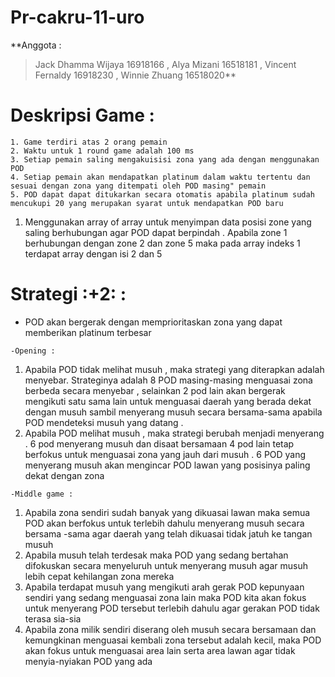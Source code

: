 # Pr-cakru-11-uro

**Anggota : 
> Jack Dhamma Wijaya 16918166 , Alya Mizani 16518181 , Vincent Fernaldy 16918230 , Winnie Zhuang 16518020**

# Deskripsi Game :
```
1. Game terdiri atas 2 orang pemain
2. Waktu untuk 1 round game adalah 100 ms
3. Setiap pemain saling mengakuisisi zona yang ada dengan menggunakan POD
4. Setiap pemain akan mendapatkan platinum dalam waktu tertentu dan sesuai dengan zona yang ditempati oleh POD masing" pemain
5. POD dapat dapat ditukarkan secara otomatis apabila platinum sudah mencukupi 20 yang merupakan syarat untuk mendapatkan POD baru
```





1. Menggunakan array of array untuk menyimpan data posisi zone yang saling berhubungan agar POD dapat berpindah . 
   Apabila zone 1 berhubungan dengan zone 2 dan zone 5 maka pada array indeks 1 terdapat array dengan isi 2 dan 5






# Strategi :+2: :

- POD akan bergerak dengan memprioritaskan zona yang dapat memberikan platinum terbesar

`-Opening :`
   1. Apabila POD tidak melihat musuh , maka strategi yang diterapkan adalah menyebar. Strateginya adalah 8 POD masing-masing      menguasai zona berbeda secara menyebar , selainkan 2 pod lain akan bergerak mengikuti satu sama lain untuk menguasai daerah yang berada dekat dengan musuh sambil menyerang musuh secara bersama-sama apabila POD mendeteksi musuh yang datang .
   2. Apabila POD melihat musuh , maka strategi berubah menjadi menyerang . 6 pod menyerang musuh dan disaat bersamaan 4 pod lain tetap berfokus untuk menguasai zona yang jauh dari musuh . 6 POD yang menyerang musuh akan mengincar POD lawan yang posisinya paling dekat dengan zona 

`-Middle game :`
   1. Apabila zona sendiri sudah banyak yang dikuasai lawan maka semua POD akan berfokus untuk terlebih dahulu menyerang musuh secara bersama -sama agar daerah yang telah dikuasai tidak jatuh ke tangan musuh 
   2. Apabila musuh telah terdesak maka POD yang sedang bertahan difokuskan secara menyeluruh untuk menyerang musuh agar musuh lebih cepat kehilangan zona mereka 
   3. Apabila terdapat musuh yang mengikuti arah gerak POD kepunyaan sendiri yang sedang menguasai zona lain maka POD kita akan fokus untuk menyerang POD tersebut terlebih dahulu agar gerakan POD tidak terasa sia-sia
   4. Apabila zona milik sendiri diserang oleh musuh secara bersamaan dan kemungkinan menguasai kembali zona tersebut adalah kecil, maka POD akan fokus untuk menguasai area lain serta area lawan agar tidak menyia-nyiakan POD yang ada 




